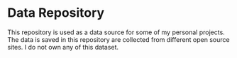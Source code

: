 # Data Repository

This repository is used as a data source for some of my personal projects. The data is saved in this repository are collected from different open source sites. I do not own any of this dataset. 
